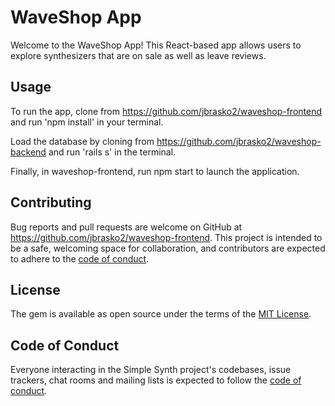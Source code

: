 # WaveShop App
Welcome to the WaveShop App! This React-based app allows users to explore synthesizers that are on sale as well as leave reviews.

## Usage
To run the app, clone from https://github.com/jbrasko2/waveshop-frontend and run 'npm install' in your terminal.

Load the database by cloning from https://github.com/jbrasko2/waveshop-backend and run 'rails s' in the terminal.

Finally, in waveshop-frontend, run npm start to launch the application.

## Contributing

Bug reports and pull requests are welcome on GitHub at https://github.com/jbrasko2/waveshop-frontend. This project is intended to be a safe, welcoming space for collaboration, and contributors are expected to adhere to the [code of conduct](https://github.com/jbrasko2/waveshop-frontend/blob/master/CODE_OF_CONDUCT.md).


## License

The gem is available as open source under the terms of the [MIT License](https://opensource.org/licenses/MIT).

## Code of Conduct

Everyone interacting in the Simple Synth project's codebases, issue trackers, chat rooms and mailing lists is expected to follow the [code of conduct](https://github.com/jbrasko2/waveshop-frontend/blob/master/CODE_OF_CONDUCT.md).
